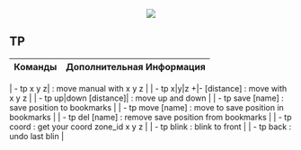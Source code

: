 <p align="center"><img src="https://github.com/war100ck/others/blob/master/terabooxlogo.svg"></p>

## TP
| Команды | Дополнительная Информация
| ------------- | ------------- |

| - tp x y z|  : move manual with x y z |
| - tp x|y|z +|- [distance] : move with x y z |
| - tp up|down [distance]|  : move up and down |
| - tp save [name]  : save position to bookmarks |
| - tp move [name] : move to save position in bookmarks |
| - tp del [name]  : remove save position from bookmarks |
| - tp coord  : get your coord zone_id x y z |
| - tp blink  : blink to front |
| - tp back  : undo last blin |
